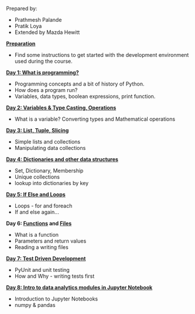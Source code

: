Prepared by:
- Prathmesh Palande 
- Pratik Loya 
- Extended by Mazda Hewitt

**[Preparation](preparation/PREPARATION.md)**
- Find some instructions to get started with the development environment used during the course.

**[Day 1: What is programming?](./Day%201/Presentation/#/)** 
- Programming concepts and a bit of history of Python.
- How does a program run?
- Variables, data types, boolean expressions, print function.
    
**[Day 2: Variables & Type Casting, Operations](./Day%202/Presentation/#/)**
- What is a variable?  Converting types and Mathematical operations
    
**[Day 3: List, Tuple, Slicing](./Day%203/Presentation/#/)**
- Simple lists and collections
- Manipulating data collections

**[Day 4: Dictionaries and other data structures](./Day%243/Presentation/#/)**
- Set, Dictionary, Membership
- Unique collections
- lookup into dictionaries by key

**[Day 5: If Else and Loops](./Day%205/Presentation/#/)**
- Loops - for and foreach
- If and else again...

**Day 6: [Functions](./Day%206/Presentation/Functions/#/) and [Files](./Day%206/Presentation/FileHandling/#/)**
- What is a function
- Parameters and return values
- Reading a writing files

**[Day 7: Test Driven Development](./Presentation/#/)** 
- PyUnit and unit testing
- How and Why - writing tests first


**[Day 8: Intro to data analytics modules in Jupyter Notebook](./Day%209/Presentation/#/)**
- Introduction to Jupyter Notebooks
- numpy & pandas  


